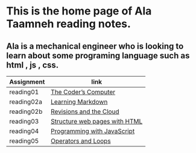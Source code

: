 # This is the home page of Ala Taamneh reading notes.
## Ala is a mechanical engineer who is looking to learn about some programing language such as html , js , css.

Assignment| link |
----------| ----- |
reading01 | [The Coder’s Computer](reading01.md) |
reading02a | [Learning Markdown](reading02a.md)|
reading02b | [Revisions and the Cloud](reading02b.md)|
reading03 | [Structure web pages with HTML](reading03.md)|
reading04 | [Programming with JavaScript](reading04.md)|
reading05 | [Operators and Loops](reading05.md)|
